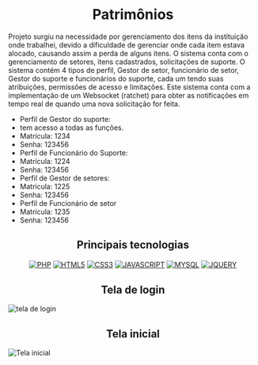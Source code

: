 <h1 align="center">Patrimônios </h1>
<p>Projeto surgiu na necessidade por gerenciamento dos itens da instituição onde trabalhei,
devido a dificuldade de gerenciar onde cada item estava alocado, causando assim
a perda de alguns itens. O sistema conta com o gerenciamento de setores, itens cadastrados, solicitações de suporte.
O sistema contém 4 tipos de perfil, Gestor de setor, funcionário de setor, Gestor do suporte e funcionários do suporte, 
cada um tendo suas atribuições, permissões de acesso e limitações. Este sistema conta com a implementação de um Websocket (ratchet)
para obter as notificações em tempo real de quando uma nova solicitação for feita.</p>
<ul>
  <li>
    Perfil de Gestor do suporte:
  </li>
  <li>
  tem acesso a todas as funções.
  </li>
  <li>
  Matrícula: 1234
  </li>
  <li>
  Senha: 123456
  </li>
  <li>
  Perfil de Funcionário do Suporte:
  </li>
  <li>
  Matrícula: 1224
  </li>
  <li>
  Senha: 123456
  </li>
  <li>
  Perfil de Gestor de setores:
  </li>
  <li>
  Matrícula: 1225
  </li>
  <li>
  Senha: 123456
  </li>
  <li>
  Perfil de Funcionário de setor
  </li>
  <li>
  Matrícula: 1235
  </li>
  <li>
  Senha: 123456
  </li>
</ul>
<h2 align="center"> Principais tecnologias </h2>
<p align="center">
  <a href="#" target="_blank"><img align="center" src="https://img.shields.io/badge/PHP-777BB4?style=for-the-badge&logo=php&logoColor=white" alt="PHP" /></a>
  <a href="#" target="_blank"><img align="center" src="https://img.shields.io/badge/HTML5-E34F26?style=for-the-badge&logo=html5&logoColor=white" alt="HTML5" /></a>
  <a href="#" target="_blank"><img align="center" src="https://img.shields.io/badge/CSS3-1572B6?style=for-the-badge&logo=css3&logoColor=white" alt="CSS3" /></a>
  <a href="#" target="_blank"><img align="center" src="https://img.shields.io/badge/JavaScript-323330?style=for-the-badge&logo=javascript&logoColor=F7DF1E" alt="JAVASCRIPT" /></a>
  <a href="#" target="_blank"><img align="center" src="https://img.shields.io/badge/MySQL-00000F?style=for-the-badge&logo=mysql&logoColor=white" alt="MYSQL" /></a>
  <a href="#" target="_blank"><img align="center" src="https://img.shields.io/badge/jQuery-0769AD?style=for-the-badge&logo=jquery&logoColor=white" alt="JQUERY" /></a>
</p>
<h2 align="center">Tela de login</h2>
<img src="http://portfolio.lad566.com.br/site01.jpg" align="center" title="tela de login">
<h2 align="center">Tela inicial</h2>
<img src="http://portfolio.lad566.com.br/site03.jpg" align="center" title="Tela inicial">

  





